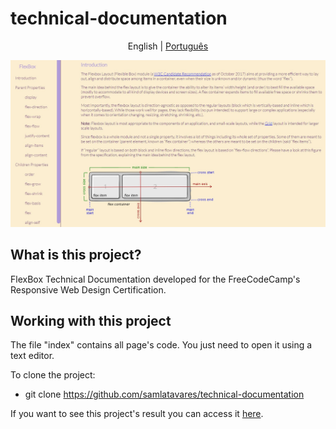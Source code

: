 # technical-documentation
<p align="center">
	<span>English</span> | <a href="https://github.com/samlatavares/technical-documentation/blob/master/translations/pt-br/README.md">Português</a>
</p>

<img id="image" src="images/main-page.jpg" alt="Screenshot of the page."></img>

## What is this project?
FlexBox Technical Documentation developed for the FreeCodeCamp's Responsive Web Design Certification.

## Working with this project
The file "index" contains all page's code. You just need to open it using a text editor.

To clone the project:
- git clone https://github.com/samlatavares/technical-documentation


If you want to see this project's result you can access it <a href="https://samlatavares.github.io/technical-documentation/" target="_blank">here</a>.
